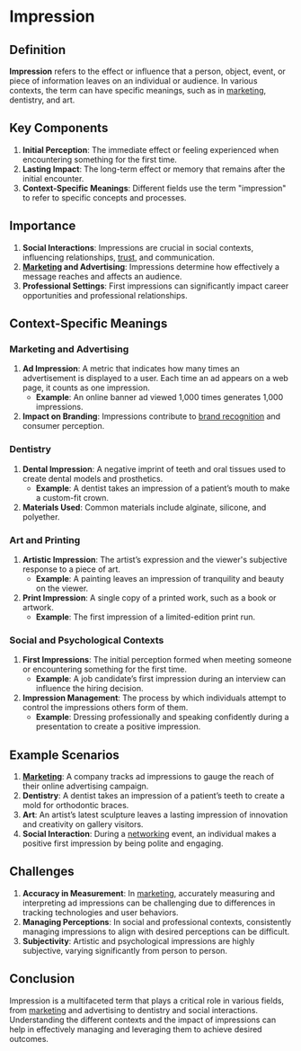 # Impression

## Definition
**Impression** refers to the effect or influence that a person, object, event, or piece of information leaves on an individual or audience. In various contexts, the term can have specific meanings, such as in [marketing](../m/marketing.md), dentistry, and art.

## Key Components
1. **Initial Perception**: The immediate effect or feeling experienced when encountering something for the first time.
2. **Lasting Impact**: The long-term effect or memory that remains after the initial encounter.
3. **Context-Specific Meanings**: Different fields use the term "impression" to refer to specific concepts and processes.

## Importance
1. **Social Interactions**: Impressions are crucial in social contexts, influencing relationships, [trust](../t/trust.md), and communication.
2. **[Marketing](../m/marketing.md) and Advertising**: Impressions determine how effectively a message reaches and affects an audience.
3. **Professional Settings**: First impressions can significantly impact career opportunities and professional relationships.

## Context-Specific Meanings
### Marketing and Advertising
1. **Ad Impression**: A metric that indicates how many times an advertisement is displayed to a user. Each time an ad appears on a web page, it counts as one impression.
   - **Example**: An online banner ad viewed 1,000 times generates 1,000 impressions.
2. **Impact on Branding**: Impressions contribute to [brand recognition](../b/brand_recognition.md) and consumer perception.

### Dentistry
1. **Dental Impression**: A negative imprint of teeth and oral tissues used to create dental models and prosthetics.
   - **Example**: A dentist takes an impression of a patient’s mouth to make a custom-fit crown.
2. **Materials Used**: Common materials include alginate, silicone, and polyether.

### Art and Printing
1. **Artistic Impression**: The artist’s expression and the viewer's subjective response to a piece of art.
   - **Example**: A painting leaves an impression of tranquility and beauty on the viewer.
2. **Print Impression**: A single copy of a printed work, such as a book or artwork.
   - **Example**: The first impression of a limited-edition print run.

### Social and Psychological Contexts
1. **First Impressions**: The initial perception formed when meeting someone or encountering something for the first time.
   - **Example**: A job candidate’s first impression during an interview can influence the hiring decision.
2. **Impression Management**: The process by which individuals attempt to control the impressions others form of them.
   - **Example**: Dressing professionally and speaking confidently during a presentation to create a positive impression.

## Example Scenarios
1. **[Marketing](../m/marketing.md)**: A company tracks ad impressions to gauge the reach of their online advertising campaign.
2. **Dentistry**: A dentist takes an impression of a patient’s teeth to create a mold for orthodontic braces.
3. **Art**: An artist’s latest sculpture leaves a lasting impression of innovation and creativity on gallery visitors.
4. **Social Interaction**: During a [networking](../n/networking.md) event, an individual makes a positive first impression by being polite and engaging.

## Challenges
1. **Accuracy in Measurement**: In [marketing](../m/marketing.md), accurately measuring and interpreting ad impressions can be challenging due to differences in tracking technologies and user behaviors.
2. **Managing Perceptions**: In social and professional contexts, consistently managing impressions to align with desired perceptions can be difficult.
3. **Subjectivity**: Artistic and psychological impressions are highly subjective, varying significantly from person to person.

## Conclusion
Impression is a multifaceted term that plays a critical role in various fields, from [marketing](../m/marketing.md) and advertising to dentistry and social interactions. Understanding the different contexts and the impact of impressions can help in effectively managing and leveraging them to achieve desired outcomes.

